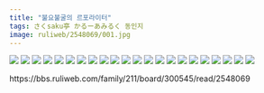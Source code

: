 ```yaml
---
title: "불요불굴의 르포라이터"
tags: さくsaku亭 かるーあみるく 동인지
image: ruliweb/2548069/001.jpg
---
```

<img src="{{ site.nasurl }}/ruliweb/2548069/001.jpg"/>
<img src="{{ site.nasurl }}/ruliweb/2548069/002.jpg"/>
<img src="{{ site.nasurl }}/ruliweb/2548069/003.jpg"/>
<img src="{{ site.nasurl }}/ruliweb/2548069/004.jpg"/>
<img src="{{ site.nasurl }}/ruliweb/2548069/005.jpg"/>
<img src="{{ site.nasurl }}/ruliweb/2548069/006.jpg"/>
<img src="{{ site.nasurl }}/ruliweb/2548069/007.jpg"/>
<img src="{{ site.nasurl }}/ruliweb/2548069/008.jpg"/>
<img src="{{ site.nasurl }}/ruliweb/2548069/009.jpg"/>
<img src="{{ site.nasurl }}/ruliweb/2548069/010.jpg"/>
<img src="{{ site.nasurl }}/ruliweb/2548069/011.jpg"/>
<img src="{{ site.nasurl }}/ruliweb/2548069/012.jpg"/>
<img src="{{ site.nasurl }}/ruliweb/2548069/013.jpg"/>
<img src="{{ site.nasurl }}/ruliweb/2548069/014.jpg"/>
<img src="{{ site.nasurl }}/ruliweb/2548069/015.jpg"/>
<img src="{{ site.nasurl }}/ruliweb/2548069/016.jpg"/>
<img src="{{ site.nasurl }}/ruliweb/2548069/017.jpg"/>
<img src="{{ site.nasurl }}/ruliweb/2548069/018.jpg"/>
<img src="{{ site.nasurl }}/ruliweb/2548069/019.jpg"/>
<img src="{{ site.nasurl }}/ruliweb/2548069/020.jpg"/>
<img src="{{ site.nasurl }}/ruliweb/2548069/021.jpg"/>
<img src="{{ site.nasurl }}/ruliweb/2548069/022.jpg"/>
<br/>
<p id="refer">https://bbs.ruliweb.com/family/211/board/300545/read/2548069</p>
